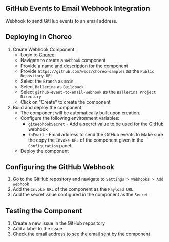 ## GitHub Events to Email Webhook Integration

Webhook to send GitHub events to an email address.

## Deploying in Choreo
1. Create Webhook Component
    - Login to [Choreo](https://console.choreo.dev/)
    - Navigate to create a `Webhook` component
    - Provide a name and description for the component
    - Provide `https://github.com/wso2/choreo-samples` as the `Public Repository URL`
    - Select the `Branch` as `main`
    - Select `Ballerina` as `Buildpack`
    - Select `github-event-to-email-webhook` as the `Ballerina Project Directory`
    - Click on "Create" to create the component
2. Build and deploy the component
    - The component will be automatically built upon creation.
    - Configure the following environment variables:
        - `gitWebhookSecret` - Add a secret value to be used for the GitHub webhook
        - `toEmail` - Email address to send the GitHub events to
        Make sure the copy the `Invoke URL` of the component given in the `Configuration` panel.
    - Deploy the component

## Configuring the GitHub Webhook
1. Go to the GitHub repository and navigate to `Settings > Webhooks > Add webhook`
2. Add the `Invoke URL` of the component as the `Payload URL`
3. Add the secret value configured in the component as the `Secret`

## Testing the Component
1. Create a new issue in the GitHub repository
2. Add a label to the issue
3. Check the email address to see the email sent by the component
